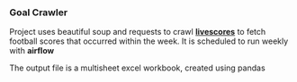 ### Goal Crawler

Project uses beautiful soup and requests to crawl **[livescores](http://www.livescores.com/soccer/)**
to fetch football scores that occurred within the week.
It is scheduled to run weekly with **airflow**

The output file is a multisheet excel workbook, created using pandas
